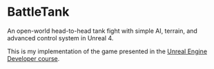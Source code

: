 # BattleTank
An open-world head-to-head tank fight with simple AI, terrain, and advanced control system in Unreal 4.

This is my implementation of the game presented in the [Unreal Engine Developer course](http://gdev.tv/urcgithub).
